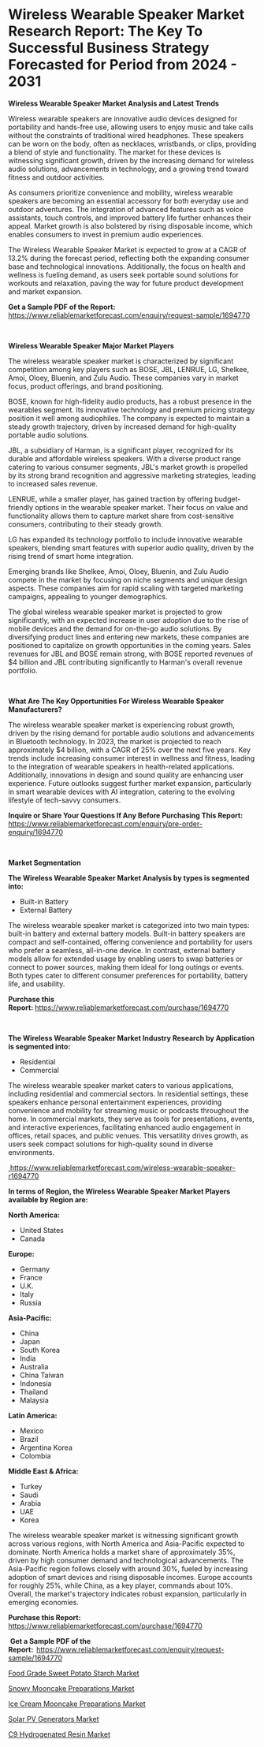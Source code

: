 <p><h1>Wireless Wearable Speaker Market Research Report: The Key To Successful Business Strategy Forecasted for Period from 2024 - 2031</h1></p><p><strong>Wireless Wearable Speaker Market Analysis and Latest Trends</strong></p>
<p><p>Wireless wearable speakers are innovative audio devices designed for portability and hands-free use, allowing users to enjoy music and take calls without the constraints of traditional wired headphones. These speakers can be worn on the body, often as necklaces, wristbands, or clips, providing a blend of style and functionality. The market for these devices is witnessing significant growth, driven by the increasing demand for wireless audio solutions, advancements in technology, and a growing trend toward fitness and outdoor activities.</p><p>As consumers prioritize convenience and mobility, wireless wearable speakers are becoming an essential accessory for both everyday use and outdoor adventures. The integration of advanced features such as voice assistants, touch controls, and improved battery life further enhances their appeal. Market growth is also bolstered by rising disposable income, which enables consumers to invest in premium audio experiences.</p><p>The Wireless Wearable Speaker Market is expected to grow at a CAGR of 13.2% during the forecast period, reflecting both the expanding consumer base and technological innovations. Additionally, the focus on health and wellness is fueling demand, as users seek portable sound solutions for workouts and relaxation, paving the way for future product development and market expansion.</p></p>
<p><strong>Get a Sample PDF of the Report:&nbsp;</strong> <a href="https://www.reliablemarketforecast.com/enquiry/request-sample/1694770?utm_campaign=1080&utm_medium=2&utm_source=Github&utm_content=ia&utm_term=13102024&utm_id=wireless-wearable-speaker">https://www.reliablemarketforecast.com/enquiry/request-sample/1694770</a></p>
<p>&nbsp;</p>
<p><strong>Wireless Wearable Speaker Major Market Players</strong></p>
<p><p>The wireless wearable speaker market is characterized by significant competition among key players such as BOSE, JBL, LENRUE, LG, Shelkee, Amoi, Oloey, Bluenin, and Zulu Audio. These companies vary in market focus, product offerings, and brand positioning.</p><p>BOSE, known for high-fidelity audio products, has a robust presence in the wearables segment. Its innovative technology and premium pricing strategy position it well among audiophiles. The company is expected to maintain a steady growth trajectory, driven by increased demand for high-quality portable audio solutions.</p><p>JBL, a subsidiary of Harman, is a significant player, recognized for its durable and affordable wireless speakers. With a diverse product range catering to various consumer segments, JBL's market growth is propelled by its strong brand recognition and aggressive marketing strategies, leading to increased sales revenue.</p><p>LENRUE, while a smaller player, has gained traction by offering budget-friendly options in the wearable speaker market. Their focus on value and functionality allows them to capture market share from cost-sensitive consumers, contributing to their steady growth.</p><p>LG has expanded its technology portfolio to include innovative wearable speakers, blending smart features with superior audio quality, driven by the rising trend of smart home integration.</p><p>Emerging brands like Shelkee, Amoi, Oloey, Bluenin, and Zulu Audio compete in the market by focusing on niche segments and unique design aspects. These companies aim for rapid scaling with targeted marketing campaigns, appealing to younger demographics.</p><p>The global wireless wearable speaker market is projected to grow significantly, with an expected increase in user adoption due to the rise of mobile devices and the demand for on-the-go audio solutions. By diversifying product lines and entering new markets, these companies are positioned to capitalize on growth opportunities in the coming years. Sales revenues for JBL and BOSE remain strong, with BOSE reported revenues of $4 billion and JBL contributing significantly to Harman's overall revenue portfolio.</p></p>
<p>&nbsp;</p>
<p><strong>What Are The Key Opportunities For Wireless Wearable Speaker Manufacturers?</strong></p>
<p><p>The wireless wearable speaker market is experiencing robust growth, driven by the rising demand for portable audio solutions and advancements in Bluetooth technology. In 2023, the market is projected to reach approximately $4 billion, with a CAGR of 25% over the next five years. Key trends include increasing consumer interest in wellness and fitness, leading to the integration of wearable speakers in health-related applications. Additionally, innovations in design and sound quality are enhancing user experience. Future outlooks suggest further market expansion, particularly in smart wearable devices with AI integration, catering to the evolving lifestyle of tech-savvy consumers.</p></p>
<p><strong>Inquire or Share Your Questions If Any Before Purchasing This Report:</strong> <a href="https://www.reliablemarketforecast.com/enquiry/pre-order-enquiry/1694770?utm_campaign=1080&utm_medium=2&utm_source=Github&utm_content=ia&utm_term=13102024&utm_id=wireless-wearable-speaker">https://www.reliablemarketforecast.com/enquiry/pre-order-enquiry/1694770</a></p>
<p>&nbsp;</p>
<p><strong>Market Segmentation</strong></p>
<p><strong>The Wireless Wearable Speaker Market Analysis by types is segmented into:</strong></p>
<p><ul><li>Built-in Battery</li><li>External Battery</li></ul></p>
<p><p>The wireless wearable speaker market is categorized into two main types: built-in battery and external battery models. Built-in battery speakers are compact and self-contained, offering convenience and portability for users who prefer a seamless, all-in-one device. In contrast, external battery models allow for extended usage by enabling users to swap batteries or connect to power sources, making them ideal for long outings or events. Both types cater to different consumer preferences for portability, battery life, and usability.</p></p>
<p><strong>Purchase this Report:&nbsp;</strong><a href="https://www.reliablemarketforecast.com/purchase/1694770?utm_campaign=1080&utm_medium=2&utm_source=Github&utm_content=ia&utm_term=13102024&utm_id=wireless-wearable-speaker">https://www.reliablemarketforecast.com/purchase/1694770</a></p>
<p>&nbsp;</p>
<p><strong>The Wireless Wearable Speaker Market Industry Research by Application is segmented into:</strong></p>
<p><ul><li>Residential</li><li>Commercial</li></ul></p>
<p><p>The wireless wearable speaker market caters to various applications, including residential and commercial sectors. In residential settings, these speakers enhance personal entertainment experiences, providing convenience and mobility for streaming music or podcasts throughout the home. In commercial markets, they serve as tools for presentations, events, and interactive experiences, facilitating enhanced audio engagement in offices, retail spaces, and public venues. This versatility drives growth, as users seek compact solutions for high-quality sound in diverse environments.</p></p>
<p><a href="https://www.reliablemarketforecast.com/wireless-wearable-speaker-r1694770?utm_campaign=1080&utm_medium=2&utm_source=Github&utm_content=ia&utm_term=13102024&utm_id=wireless-wearable-speaker">&nbsp;https://www.reliablemarketforecast.com/wireless-wearable-speaker-r1694770</a></p>
<p><strong>In terms of Region, the Wireless Wearable Speaker Market Players available by Region are:</strong></p>
<p>
    <p> <strong> North America: </strong>
        <ul>
            <li>United States</li>
            <li>Canada</li>
        </ul>
        </p> 
    <p> <strong> Europe: </strong>
        <ul>
            <li>Germany</li>
            <li>France</li>
            <li>U.K.</li>
            <li>Italy</li>
            <li>Russia</li>
        </ul>
        </p> 
    <p> <strong> Asia-Pacific: </strong>
        <ul>
            <li>China</li>
            <li>Japan</li>
            <li>South Korea</li>
            <li>India</li>
            <li>Australia</li>
            <li>China Taiwan</li>
            <li>Indonesia</li>
            <li>Thailand</li>
            <li>Malaysia</li>
        </ul>
        </p> 
    <p> <strong> Latin America: </strong>
        <ul>
            <li>Mexico</li>
            <li>Brazil</li>
            <li>Argentina Korea</li>
            <li>Colombia</li>
        </ul>
        </p> 
    <p> <strong> Middle East & Africa: </strong>
        <ul>
            <li>Turkey</li>
            <li>Saudi</li>
            <li>Arabia</li>
            <li>UAE</li>
            <li>Korea</li>
        </ul>
    </p>
    </p>
<p><p>The wireless wearable speaker market is witnessing significant growth across various regions, with North America and Asia-Pacific expected to dominate. North America holds a market share of approximately 35%, driven by high consumer demand and technological advancements. The Asia-Pacific region follows closely with around 30%, fueled by increasing adoption of smart devices and rising disposable incomes. Europe accounts for roughly 25%, while China, as a key player, commands about 10%. Overall, the market's trajectory indicates robust expansion, particularly in emerging economies.</p></p>
<p><strong>Purchase this Report: </strong><a href="https://www.reliablemarketforecast.com/purchase/1694770?utm_campaign=1080&utm_medium=2&utm_source=Github&utm_content=ia&utm_term=13102024&utm_id=wireless-wearable-speaker">https://www.reliablemarketforecast.com/purchase/1694770</a></p>
<p>&nbsp;<strong>Get a Sample PDF of the Report:&nbsp;&nbsp;</strong><a href="https://www.reliablemarketforecast.com/enquiry/request-sample/1694770?utm_campaign=1080&utm_medium=2&utm_source=Github&utm_content=ia&utm_term=13102024&utm_id=wireless-wearable-speaker">https://www.reliablemarketforecast.com/enquiry/request-sample/1694770</a></p>
<p><strong></strong></p>
<p><p><a href="https://www.linkedin.com/pulse/global-perspectives-food-grade-sweet-potato-starch-market-trends-rzinf?utm_campaign=1080&utm_medium=2&utm_source=Github&utm_content=ia&utm_term=13102024&utm_id=wireless-wearable-speaker">Food Grade Sweet Potato Starch Market</a></p><p><a href="https://www.linkedin.com/pulse/snowy-mooncake-preparations-market-size-share-analysis--7qjrf?utm_campaign=1080&utm_medium=2&utm_source=Github&utm_content=ia&utm_term=13102024&utm_id=wireless-wearable-speaker">Snowy Mooncake Preparations Market</a></p><p><a href="https://www.linkedin.com/pulse/global-ice-cream-mooncake-preparations-market-trends-insights-52u4c?utm_campaign=1080&utm_medium=2&utm_source=Github&utm_content=ia&utm_term=13102024&utm_id=wireless-wearable-speaker">Ice Cream Mooncake Preparations Market</a></p><p><a href="https://github.com/gdfhhhj/Market-Research-Report-List-6/blob/main/solar-pv-generators-market.md?utm_campaign=1080&utm_medium=2&utm_source=Github&utm_content=ia&utm_term=13102024&utm_id=wireless-wearable-speaker">Solar PV Generators Market</a></p><p><a href="https://www.linkedin.com/pulse/driving-forces-global-c9-hydrogenated-resin-market-trends-applications-buymf?utm_campaign=1080&utm_medium=2&utm_source=Github&utm_content=ia&utm_term=13102024&utm_id=wireless-wearable-speaker">C9 Hydrogenated Resin Market</a></p></p>